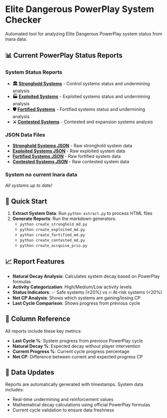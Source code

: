 # Elite Dangerous PowerPlay System Checker

Automated tool for analyzing Elite Dangerous PowerPlay system status from Inara data.

## 📊 Current PowerPlay Status Reports

### System Status Reports
- **🏛️ [Stronghold Systems](stronghold_status.md)** - Control systems status and undermining analysis
- **🏭 [Exploited Systems](exploited_status.md)** - Exploited systems status and undermining analysis  
- **🛡️ [Fortified Systems](fortified_status.md)** - Fortified systems status and undermining analysis
- **⚔️ [Contested Systems](contested_status.md)** - Contested and expansion systems analysis

### JSON Data Files
- **[Stronghold Systems JSON](json/stronghold_systems.json)** - Raw stronghold system data
- **[Exploited Systems JSON](json/exploited_systems.json)** - Raw exploited system data
- **[Fortified Systems JSON](json/fortified_systems.json)** - Raw fortified system data
- **[Contested Systems JSON](json/contested_systems.json)** - Raw contested system data

### System no current Inara data
*All systems up to date!*

## 🚀 Quick Start

1. **Extract System Data**: Run `python extract.py` to process HTML files
2. **Generate Reports**: Run the markdown generators:
   - `python create_stronghold_md.py`
   - `python create_exploited_md.py`
   - `python create_fortified_md.py`
   - `python create_contested_md.py`
   - `python create_accquise_prio.py`

## 📈 Report Features

- **Natural Decay Analysis**: Calculates system decay based on PowerPlay formulas
- **Activity Categorization**: High/Medium/Low activity levels
- **Status Indicators**: ✅ Safe systems (≥20%) vs 🔥 At-risk systems (<20%)
- **Net CP Analysis**: Shows which systems are gaining/losing CP
- **Last Cycle Comparison**: Shows progress from previous cycle

## 📝 Column Reference

All reports include these key metrics:
- **Last Cycle %**: System progress from previous PowerPlay cycle
- **Natural Decay %**: Expected decay without player intervention
- **Current Progress %**: Current cycle progress percentage
- **Net CP**: Difference between current and expected progress CP

## 🔄 Data Updates

Reports are automatically generated with timestamps. System data includes:
- Real-time undermining and reinforcement values
- Mathematical decay calculations using official PowerPlay formulas
- Current cycle validation to ensure data freshness